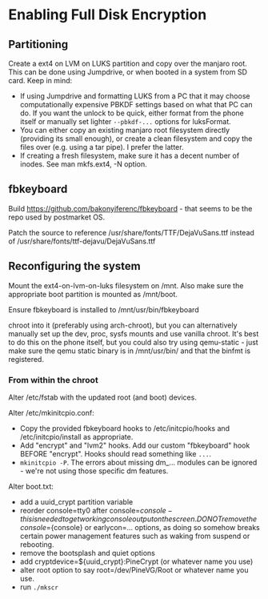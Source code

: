 # Enabling Full Disk Encryption

## Partitioning

Create a ext4 on LVM on LUKS partition and copy over the manjaro root. This can be done using Jumpdrive, or when booted in a system from SD card. Keep in mind:

- If using Jumpdrive and formatting LUKS from a PC that it may choose computationally expensive PBKDF settings based on what that PC can do. If you want the unlock to be quick, either format from the phone itself or manually set lighter `--pbkdf-...` options for luksFormat.
- You can either copy an existing manjaro root filesystem directly (providing its small enough), or create a clean filesystem and copy the files over (e.g. using a tar pipe). I prefer the latter.
- If creating a fresh filesystem, make sure it has a decent number of inodes. See man mkfs.ext4, -N option.

## fbkeyboard

Build https://github.com/bakonyiferenc/fbkeyboard - that seems to be the repo used by postmarket OS.

Patch the source to reference /usr/share/fonts/TTF/DejaVuSans.ttf instead of /usr/share/fonts/ttf-dejavu/DejaVuSans.ttf

## Reconfiguring the system

Mount the ext4-on-lvm-on-luks filesystem on /mnt. Also make sure the appropriate boot partition is mounted as /mnt/boot.

Ensure fbkeyboard is installed to /mnt/usr/bin/fbkeyboard

chroot into it (preferably using arch-chroot), but you can alternatively manually set up the dev, proc, sysfs mounts and use vanilla chroot. It's best to do this on the phone itself, but you could also try using qemu-static - just make sure the qemu static binary is in /mnt/usr/bin/ and that the binfmt is registered.

### From within the chroot

Alter /etc/fstab with the updated root (and boot) devices.

Alter /etc/mkinitcpio.conf:
  - Copy the provided fbkeyboard hooks to /etc/initcpio/hooks and /etc/initcpio/install as appropriate.
  - Add "encrypt" and "lvm2" hooks. Add our custom "fbkeyboard" hook BEFORE "encrypt". Hooks should read something like `...`.
  - `mkinitcpio -P`. The errors about missing dm_... modules can be ignored - we're not using those specific dm features.

Alter boot.txt:
  - add a uuid_crypt partition variable
  - reorder console=tty0 after console=${console} - this is needed to get working console output on the screen. DO NOT remove the console=${console} or earlycon=... options, as doing so somehow breaks certain power management features such as waking from suspend or rebooting.
  - remove the bootsplash and quiet options
  - add cryptdevice=${uuid_crypt}:PineCrypt (or whatever name you use)
  - alter root option to say root=/dev/PineVG/Root or whatever name you use.
  - run `./mkscr`
